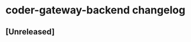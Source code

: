 <!-- Keep a Changelog guide -> https://keepachangelog.com -->

# coder-gateway-backend changelog

## [Unreleased]
